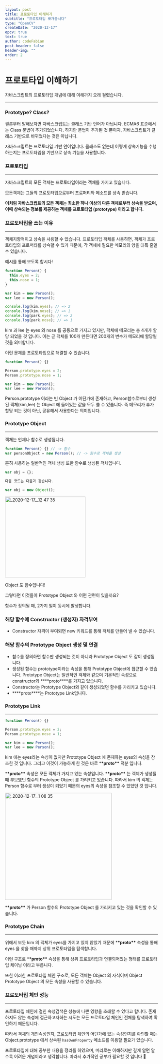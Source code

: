 ```yaml
---
layout: post
title: 프로토타입 이해하기
subtitle: "프로토타입 뽀개봅시다"
type: "OpenCV"
createDate: "2020-12-17"
opcv: true
text: true
author: codeFabian
post-header: false
header-img: ""
order: 2
---
```


# 프로토타입 이해하기

자바스크립트의 프로토타입 개념에 대해 이해까지 오래 걸렸습니다.

<hr>

### Prototype? Class?

결론부터 말해보자면 자바스크립트는 클래스 기반 언어가 아닙니다.
ECMA6 표준에서는 Class 문법이 추가되었습니다.
하지만 문법이 추가된 것 뿐이지, 자바스크립트가 클래스 기반으로 바뀌었다는 것은 아닙니다.

자바스크립트는 프로토타입 기반 언어입니다. 클래스도 없는데 어떻게 상속기능을 수행하는지는
프로토타입을 기반으로 상속 기능을 사용합니다.

### 프로토타입

---

자바스크립트의 모든 객체는 프로토타입이라는 객체를 가지고 있습니다.

모든객체는 그들의 프로토타입으로부터 프로퍼티와 메소드를 상속 받습니다.

**이처럼 자바스크립트의 모든 객체는 최소한 하나 이상의 다른 객체로부터 상속을 받으며, 이때 상속되는 정보를 제공하는 객체를 프로토타입 (prototype) 이라고 합니다.**

### 프로토타입을 쓰는 이유

---

객체지향적이고 상속을 사용할 수 있습니다.
프로토타입 객체를 사용하면, 객체가 프로토타입의 프로퍼티를 상속할 수 있기 때문에, 각 객체에 필요한
메모리의 양을 대폭 줄일 수 있습니다.

예시를 통해 보도록 합시다!

```js
function Person() {
  this.eyes = 2;
  this.nose = 1;
}

var kim = new Person();
var lee = new Person();

console.log(kim.eyes); // => 2
console.log(kim.nose); // => 1
console.log(park.eyes); // => 2
console.log(park.nose); // => 1
```

kim 과 lee 는 eyes 와 nose 를 공통으로 가지고 있지만, 객체에 메모리는 총 4개가 할당 되었을 것 입니다. 이는 곧 객체를 100개 만든다면 200개의 변수가 메모리에 할당될 것을 의미합니다.

이런 문제를 프로토타입으로 해결할 수 있습니다.

```js
function Person() {}

Person.prototype.eyes = 2;
Person.prototype.nose = 1;

var kim = new Person();
var lee = new Person();
```

Person.prototype 이라는 빈 Object 가 어딘가에 존재하고, Person함수로부터 생성된 객체(kim,lee) 는 Object 에 들어있는 값을 모두 쓸 수 있습니다.
즉 메모리가 추가 할당 되는 것이 아닌, 공유해서 사용한다는 의미입니다.

### Prototype Object

---

객체는 언제나 함수로 생성됩니다.

```js
function Person() {} // -> 함수
var personObject = new Person(); // -> 함수로 객체를 생성
```

흔히 사용하는 일반적인 객체 생성 또한 함수로 생성된 객체입니다.

```js
var obj = {};

다음 코드는 다음과 같습니다.

var obj = new Object();
```

<img width="265" alt="_2020-12-17__12 47 35" src="https://user-images.githubusercontent.com/46562138/102376734-431f3700-4007-11eb-8b0b-42da2b35890a.png">

Object 도 함수입니다!

그렇다면 이것들이 Prototype Object 와 어떤 관련이 있을까요?

함수가 정의될 때, 2가지 일이 동시에 발생합니다.

### **해당 함수에 Constructor (생성자) 자격부여**

- Constructor 자격이 부여되면 new 키워드를 통해 객체를 만들어 낼 수 있습니다.

### 해당 함수의 Prototype Object 생성 및 연결

- 함수를 정의하면 함수만 생성되는 것이 아니라 Prototype Object 도 같이 생성됩니다.
- 생성된 함수는 prototype이라는 속성을 통해 Prototype Object에 접근할 수 있습니다. Prototype Object는 일반적인 객체와 같으며 기본적인 속성으로 constructor와 \***\*proto\*\***를 가지고 있습니다.
- Constructor는 Prototype Object와 같이 생성되었던 함수를 가리키고 있습니다.
- \***\*proto\*\***는 Prototype Link입니다.

### Prototype Link

---

```js
function Person() {}

Person.prototype.eyes = 2;
Person.prototype.nose = 1;

var kim = new Person();
var lee = new Person();
```

kim 에는 eyes라는 속성이 없지만 Prototype Object 에 존재하는 eyes의 속성을 참조한 것 입니다. 그리고 이것이 가능하게 한 것은 바로 \***\*proto\*\*** 덕분 입니다.

\***\*proto\*\*** 속성은 모든 객체가 가지고 있는 속성입니다. \***\*proto\*\*** 는 객체가 생성될 때 부모였던 함수의 Prototype Object 를 가리키고 있습니다. 따라서 kim 의 객체는 Person 함수로 부터 생성이 되었기 때문의 eyes의 속성을 참조할 수 있었던 것 입니다.

<img width="351" alt="_2020-12-17__1 08 35" src="https://user-images.githubusercontent.com/46562138/102376722-40bcdd00-4007-11eb-898d-da2c40a2aea0.png">

\***\*proto\*\*** 가 Person 함수의 Prototype Object 를 가리키고 있는 것을 확인할 수 있습니다.

### Prototype Chain

---

위에서 보듯 kim 의 객체가 eyes를 가지고 있지 않았기 때문에 \***\*proto\*\*** 속성을 통해 eyes 을 찾을 때까지 상위 프로토타입을 탐색합니다.

이런 구조로 \***\*proto\*\*** 속성을 통해 상위 프로토타입과 연결되어있는 형태를 프로토타입 체이닝 이라고 부릅니다.

또한 이러한 프로토타입 체인 구조로, 모든 객체는 Object 의 자식이며 Object Prototype Object 의 모든 속성을 사용할 수 있습니다.

### 프로토타입 체인 성능

---

프로토타입 체인에 걸친 속성검색은 성능에 나쁜 영향을 초래할 수 있다고 합니다. 존재하지도 않는 속성에 접근하고자하는 시도는 모든 프로토타입 체인인 전체를 탐색하여 확인하기 때문입니다.

따라서 객체의 개인속성인지, 프로토타입 체인의 어딘가에 있는 속성인지를 확인할 때는 Object.prototype 에서 상속된 `hasOwnProperty` 메소드를 이용할 필요가 있습니다.

프로토타입에 대해 공부한 내용을 정리를 하였으며, 머리로는 이해하지만 깊게 알면 알수록 어려운 개념이라고 생각합니다. 따라서 추가적인 공부가 필요할 것 입니다 🙂
